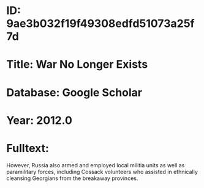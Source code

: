 # ID: 9ae3b032f19f49308edfd51073a25f7d
# Title: War No Longer Exists
# Database: Google Scholar
# Year: 2012.0
# Fulltext:
However, Russia also armed and employed local militia units as well as paramilitary forces, including Cossack volunteers who assisted in ethnically cleansing Georgians from the breakaway provinces.